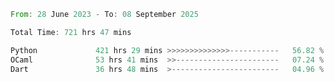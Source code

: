 <!--START_SECTION:waka-->

```rust
From: 28 June 2023 - To: 08 September 2025

Total Time: 721 hrs 47 mins

Python             421 hrs 29 mins >>>>>>>>>>>>>>-----------   56.82 %
OCaml              53 hrs 41 mins  >>-----------------------   07.24 %
Dart               36 hrs 48 mins  >------------------------   04.96 %
```

<!--END_SECTION:waka-->

